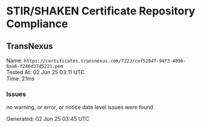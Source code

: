 # STIR/SHAKEN Certificate Repository Compliance

## TransNexus

Name: `https://certificates.transnexus.com/722J/cef5284f-94f3-409b-8aa6-f246d37d5221.pem`\
Tested At: 02 Jun 25 03:11 UTC\
Time: 21ms

### Issues

no warning, or error, or notice date level issues were found

Generated: 02 Jun 25 03:45 UTC